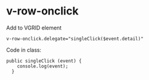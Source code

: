 # v-row-onclick

Add to VGRID element

```text
v-row-onclick.delegate="singleClick($event.detail)"
```

Code in class:

```text
public singleClick (event) {
    console.log(event);
  }
```

